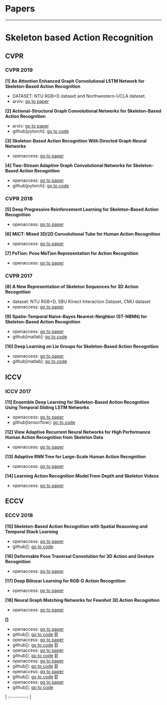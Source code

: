 # Papers

***
# Skeleton based Action Recognition



## CVPR

### CVPR 2019

**[1] An Attention Enhanced Graph Convolutional LSTM Network for Skeleton-Based Action Recognition**
- DATASET: NTU RGB+D dataset and Northwestern-UCLA dataset.
- arxiv: [go to paper](https://arxiv.org/pdf/1902.09130.pdf) 

**[2] Actional-Structural Graph Convolutional Networks for Skeleton-Based Action Recognition**
- arxiv: [go to paper](https://arxiv.org/pdf/1904.12659.pdf)
- github[pytorch]: [go to code](https://github.com/limaosen0/AS-GCN)


**[3]	Skeleton-Based Action Recognition With Directed Graph Neural Networks**
- openaccess: [go to paper](http://openaccess.thecvf.com/content_CVPR_2019/papers/Shi_Skeleton-Based_Action_Recognition_With_Directed_Graph_Neural_Networks_CVPR_2019_paper.pdf) 



**[4] Two-Stream Adaptive Graph Convolutional Networks for Skeleton-Based Action Recognition**
- openaccess: [go to paper](http://openaccess.thecvf.com/content_CVPR_2019/papers/Shi_Two-Stream_Adaptive_Graph_Convolutional_Networks_for_Skeleton-Based_Action_Recognition_CVPR_2019_paper.pdf) 
- github[pytorch]: [go to code](https://github.com/lshiwjx/2s-AGCN)


### CVPR 2018
**[5] Deep Progressive Reinforcement Learning for Skeleton-Based Action Recognition**
- openaccess: [go to paper](http://openaccess.thecvf.com/content_cvpr_2018/papers/Tang_Deep_Progressive_Reinforcement_CVPR_2018_paper.pdf) 


**[6] MiCT: Mixed 3D/2D Convolutional Tube for Human Action Recognition**
- openaccess: [go to paper](http://openaccess.thecvf.com/content_cvpr_2018/papers/Zhou_MiCT_Mixed_3D2D_CVPR_2018_paper.pdf) 


**[7] PoTion: Pose MoTion Representation for Action Recognition**
- openaccess: [go to paper](http://openaccess.thecvf.com/content_cvpr_2018/papers/Choutas_PoTion_Pose_MoTion_CVPR_2018_paper.pdf) 

### CVPR 2017

**[8] A New Representation of Skeleton Sequences for 3D Action Recognition**
- dataset: NTU RGB+D, SBU Kinect Interaction Dataset, CMU dataset
- openaccess: [go to paper](http://openaccess.thecvf.com/content_cvpr_2017/papers/Ke_A_New_Representation_CVPR_2017_paper.pdf) 


**[9] Spatio-Temporal Naive-Bayes Nearest-Neighbor (ST-NBNN) for Skeleton-Based Action Recognition**
- openaccess: [go to paper](http://openaccess.thecvf.com/content_cvpr_2017/papers/Weng_Spatio-Temporal_Naive-Bayes_Nearest-Neighbor_CVPR_2017_paper.pdf) 
- github[matlab]: [go to code](https://github.com/Wuie/ST-NBNN-demo)

**[10] Deep Learning on Lie Groups for Skeleton-Based Action Recognition**
- openaccess: [go to paper](http://openaccess.thecvf.com/content_cvpr_2017/papers/Huang_Deep_Learning_on_CVPR_2017_paper.pdf) 
- github[matlab]: [go to code](https://github.com/zzhiwu/LieNet)

## ICCV

### ICCV 2017

**[11] Ensemble Deep Learning for Skeleton-Based Action Recognition Using Temporal Sliding LSTM Networks**
- openaccess: [go to paper](http://openaccess.thecvf.com/content_ICCV_2017/papers/Lee_Ensemble_Deep_Learning_ICCV_2017_paper.pdf) 
- github[tensorflow]: [go to code](https://github.com/InwoongLee/TS-LSTM)

**[12] View Adaptive Recurrent Neural Networks for High Performance Human Action Recognition from Skeleton Data**
- openaccess: [go to paper](http://openaccess.thecvf.com/content_ICCV_2017/papers/Zhang_View_Adaptive_Recurrent_ICCV_2017_paper.pdf) 

**[13] Adaptive RNN Tree for Large-Scale Human Action Recognition**
- openaccess: [go to paper](http://openaccess.thecvf.com/content_ICCV_2017/papers/Li_Adaptive_RNN_Tree_ICCV_2017_paper.pdf) 

**[14] Learning Action Recognition Model From Depth and Skeleton Videos**
- openaccess: [go to paper](http://openaccess.thecvf.com/content_ICCV_2017/papers/Rahmani_Learning_Action_Recognition_ICCV_2017_paper.pdf) 

## ECCV

### ECCV 2018

**[15] Skeleton-Based Action Recognition with Spatial Reasoning and Temporal Stack Learning**
- openaccess: [go to paper](https://eccv2018.org/openaccess/content_ECCV_2018/papers/Chenyang_Si_Skeleton-Based_Action_Recognition_ECCV_2018_paper.pdf) 
- github[]: [go to code]()

**[16] Deformable Pose Traversal Convolution for 3D Action and Gesture Recognition**
- openaccess: [go to paper](https://eccv2018.org/openaccess/content_ECCV_2018/papers/Junwu_Weng_Deformable_Pose_Traversal_ECCV_2018_paper.pdf) 


**[17] Deep Bilinear Learning for RGB-D Action Recognition**
- openaccess: [go to paper](https://eccv2018.org/openaccess/content_ECCV_2018/papers/HU_Jian-Fang_Deep_Bilinear_Learning_ECCV_2018_paper.pdf) 


**[18] Neural Graph Matching Networks for Fewshot 3D Action Recognition**
- openaccess: [go to paper](https://eccv2018.org/openaccess/content_ECCV_2018/papers/Michelle_Guo_Neural_Graph_Matching_ECCV_2018_paper.pdf) 


**[]**
- openaccess: [go to paper]() 
- github[]: [go to code]()
**[]**
- openaccess: [go to paper]() 
- github[]: [go to code]()
**[]**
- openaccess: [go to paper]() 
- github[]: [go to code]()
**[]**
- openaccess: [go to paper]() 
- github[]: [go to code]()
**[]**
- openaccess: [go to paper]() 
- github[]: [go to code]()
**[]**
- openaccess: [go to paper]() 
- github[]: [go to code]()



| :---------: |
